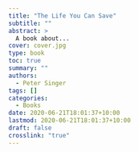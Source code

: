 ```yaml
---
title: "The Life You Can Save"
subtitle: ""
abstract: >
  A book about...
cover: cover.jpg
type: book
toc: true
summary: ""
authors:
  - Peter Singer
tags: []
categories:
  - Books
date: 2020-06-21T18:01:37+10:00
lastmod: 2020-06-21T18:01:37+10:00
draft: false
crosslink: "true"
---
```


